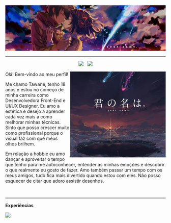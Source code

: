 <img src="https://github.com/TawaneSouzaOL/TawaneSouzaOL/blob/main/Readme/735918.png?raw=true"/>
<!--créditos da imagem: https://wall.alphacoders.com/big.php?i=735918&lang=Portuguese -->

<hr>
<p align='center'>
<a href="https://www.linkedin.com/in/tawane-souza-de-oliveira/" target="_blank"><img src="https://cdn.discordapp.com/attachments/818953098520821832/865059821660405770/unknown.png" width="30px"/></a>&nbsp;&nbsp;
<a href="https://www.behance.net/tawanesouza" target="_blank"><img src="https://cdn.discordapp.com/attachments/818953098520821832/865059855126626314/unknown.png" width="30px"/></a>
</p>
<img src="https://github.com/TawaneSouzaOL/TawaneSouzaOL/blob/main/Readme/your_name.png?raw=true" width="300px" align="right"/>
<!--créditos da imagem: https://www.artstation.com/adriabie -->

Olá! Bem-vindo ao meu perfil!

Me chamo Tawane, tenho 18 anos e estou no começo de minha carreira como Desenvolvedora Front-End e UI/UX Designer. Eu amo a estética e desejo a aprender cada vez mais a como melhorar minhas técnicas. Sinto que posso crescer muito como profissional porque o visual faz com que meus olhos brilhem. 


Em relação a hobbie eu amo dançar e aproveitar o tempo que tenho para me autoconhecer, entender as minhas emoções e descobrir o que realmente eu gosto de fazer. Amo também passar um tempo com os meus amigos, tudo fica mais divertido quando estou com eles. Não posso esquecer de citar que adoro assistir desenhos.

<br>
<hr>

<strong>Experiências</strong>

<img src="https://cdn.discordapp.com/attachments/818953098520821832/865068088872402954/unknown.png" width="190px">
<!--créditos da imagem: html: https://www.iconfinder.com/icons/939737/html5_icon_%E2%80%A2_html_icon
css: https://www.pngkey.com/maxpic/u2r5y3w7q8t4r5w7/
figma: https://icon-icons.com/pt/icone/figma-logo/147289
-->
